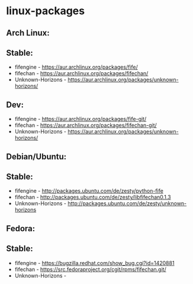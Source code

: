 # linux-packages

## Arch Linux:

Stable:
-------

 * fifengine - https://aur.archlinux.org/packages/fife/
 * fifechan - https://aur.archlinux.org/packages/fifechan/
 * Unknown-Horizons - https://aur.archlinux.org/packages/unknown-horizons/

Dev:
----

 * fifengine - https://aur.archlinux.org/packages/fife-git/
 * fifechan - https://aur.archlinux.org/packages/fifechan-git/
 * Unknown-Horizons - https://aur.archlinux.org/packages/unknown-horizons/

## Debian/Ubuntu:

Stable:
-------

 * fifengine - http://packages.ubuntu.com/de/zesty/python-fife
 * fifechan - http://packages.ubuntu.com/de/zesty/libfifechan0.1.3
 * Unknown-Horizons - http://packages.ubuntu.com/de/zesty/unknown-horizons

## Fedora:

Stable:
-------

  * fifengine - https://bugzilla.redhat.com/show_bug.cgi?id=1420881
  * fifechan - https://src.fedoraproject.org/cgit/rpms/fifechan.git/
  * Unknown-Horizons -
